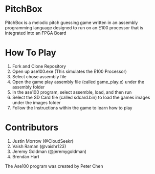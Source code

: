 # PitchBox
PitchBox is a melodic pitch guessing game written in an assembly programming language designed to run on an E100 processor that is integrated into an FPGA Board

# How To Play
1. Fork and Clone Repository 
2. Open up ase100.exe (This simulates the E100 Processor)
3. Select chose assembly file 
4. Open the game play assembly file (called game_play.e) under the assembly folder 
5. In the ase100 program, select assemble, load, and then run
6. Select the SD Card file (called sdcard.bin) to load the games images under the images folder 
7. Follow the Instructions within the game to learn how to play 

# Contributors
1. Justin Morrow (@CloudSeekr)
2. Vaish Raman (@vaishr123)
3. Jeremy Goldman (@jeremygoldman)
4. Brendan Hart

The Ase100 program was created by Peter Chen 